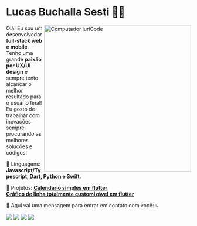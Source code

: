# Lucas Buchalla Sesti :man_technologist:

<img src="https://raw.githubusercontent.com/MicaelliMedeiros/micaellimedeiros/master/image/computer-illustration.png" min-width="400px" max-width="400px" width="400px" align="right" alt="Computador iuriCode">

<p align="left"> 
  Olá! Eu sou um desenvolvedor <strong>full-stack web e mobile</strong>. Tenho uma grande <strong>paixão por UX/UI design</strong> e sempre tento alcançar o melhor resultado para o usuário final! Eu gosto de trabalhar com inovações sempre procurando as melhores soluções e códigos. 
</p>

<p align="left">
  🦄 Linguagens: <strong>Javascript/Typescript, Dart, Python e Swift.</strong>
</p>

<p align="left">
  💼 Projetos: 
      <a href="https://pub.dev/packages/simple_calendar_flutter"><strong>Calendário simples em flutter</strong></a>
        <br/>
      <a href="https://pub.dev/packages/line_chart"><strong>Gráfico de linha totalmente customizável em flutter</strong></a>
</p>

<p align="left">
  💌 Aqui vai uma mensagem para entrar em contato com você: ⤵️
</p>

<p align="left">
  <a href="#" alt="Gmail">
  <img src="https://img.shields.io/badge/-Gmail-FF0000?style=flat-square&labelColor=FF0000&logo=gmail&logoColor=white&link=mailto:luacs.buchalla.sesti@outlook.com" /></a>

  <a href="#" alt="Linkedin">
  <img src="https://img.shields.io/badge/-Linkedin-0e76a8?style=flat-square&logo=Linkedin&logoColor=white&link=https://www.linkedin.com/in/lucas-buchalla-sesti-50879018a/" /></a>

  <a href="#" alt="WhatsApp">
  <img src="https://img.shields.io/badge/-WhatsApp-25d366?style=flat-square&labelColor=25d366&logo=whatsapp&logoColor=white&link=https://api.whatsapp.com/send?phone=5511980248668"/></a>

  <a href="#" alt="Instagram">
  <img src="https://img.shields.io/badge/-InsLINKtagram-DF0174?style=flat-square&labelColor=DF0174&logo=instagram&logoColor=white&link=https://www.instagram.com/_lucasbll/"/></a>
</p>  

